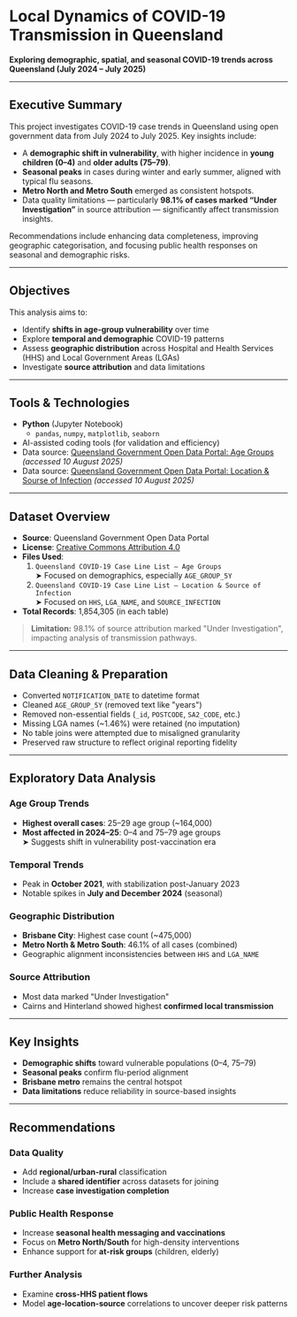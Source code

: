 # Local Dynamics of COVID-19 Transmission in Queensland

**Exploring demographic, spatial, and seasonal COVID-19 trends across Queensland (July 2024 – July 2025)**

---

## Executive Summary

This project investigates COVID-19 case trends in Queensland using open government data from July 2024 to July 2025. Key insights include:

- A **demographic shift in vulnerability**, with higher incidence in **young children (0–4)** and **older adults (75–79)**.
- **Seasonal peaks** in cases during winter and early summer, aligned with typical flu seasons.
- **Metro North and Metro South** emerged as consistent hotspots.
- Data quality limitations — particularly **98.1% of cases marked “Under Investigation”** in source attribution — significantly affect transmission insights.

Recommendations include enhancing data completeness, improving geographic categorisation, and focusing public health responses on seasonal and demographic risks.

---

## Objectives

This analysis aims to:

- Identify **shifts in age-group vulnerability** over time  
- Explore **temporal and demographic** COVID-19 patterns  
- Assess **geographic distribution** across Hospital and Health Services (HHS) and Local Government Areas (LGAs)  
- Investigate **source attribution** and data limitations

---

## Tools & Technologies

- **Python** (Jupyter Notebook)
  - `pandas`, `numpy`, `matplotlib`, `seaborn`
- AI-assisted coding tools (for validation and efficiency)
- Data source: [Queensland Government Open Data Portal: Age Groups](https://www.data.qld.gov.au/dataset/queensland-covid-19-case-line-list-age-groups) *(accessed 10 August 2025)*
- Data source: [Queensland Government Open Data Portal: Location & Sourse of Infection](https://www.data.qld.gov.au/dataset/queensland-covid-19-case-line-list-location-source-of-infection) *(accessed 10 August 2025)*

---

## Dataset Overview

- **Source**: Queensland Government Open Data Portal
- **License**: [Creative Commons Attribution 4.0](https://creativecommons.org/licenses/by/4.0/)
- **Files Used**:
  1. `Queensland COVID-19 Case Line List – Age Groups`  
     ➤ Focused on demographics, especially `AGE_GROUP_5Y`  
  2. `Queensland COVID-19 Case Line List – Location & Source of Infection`  
     ➤ Focused on `HHS`, `LGA_NAME`, and `SOURCE_INFECTION`  
- **Total Records**: 1,854,305 (in each table)

> **Limitation:** 98.1% of source attribution marked "Under Investigation", impacting analysis of transmission pathways.

---

## Data Cleaning & Preparation

- Converted `NOTIFICATION_DATE` to datetime format
- Cleaned `AGE_GROUP_5Y` (removed text like "years")
- Removed non-essential fields (`_id`, `POSTCODE`, `SA2_CODE`, etc.)
- Missing LGA names (~1.46%) were retained (no imputation)
- No table joins were attempted due to misaligned granularity
- Preserved raw structure to reflect original reporting fidelity

---

## Exploratory Data Analysis

### Age Group Trends

- **Highest overall cases**: 25–29 age group (~164,000)
- **Most affected in 2024–25**: 0–4 and 75–79 age groups  
  ➤ Suggests shift in vulnerability post-vaccination era

### Temporal Trends

- Peak in **October 2021**, with stabilization post-January 2023
- Notable spikes in **July and December 2024** (seasonal)

### Geographic Distribution

- **Brisbane City**: Highest case count (~475,000)
- **Metro North & Metro South**: 46.1% of all cases (combined)
- Geographic alignment inconsistencies between `HHS` and `LGA_NAME`

### Source Attribution

- Most data marked "Under Investigation"
- Cairns and Hinterland showed highest **confirmed local transmission**

---
## Key Insights

- **Demographic shifts** toward vulnerable populations (0–4, 75–79)
- **Seasonal peaks** confirm flu-period alignment
- **Brisbane metro** remains the central hotspot
- **Data limitations** reduce reliability in source-based insights

---

## Recommendations

### Data Quality

- Add **regional/urban-rural** classification
- Include a **shared identifier** across datasets for joining
- Increase **case investigation completion**

### Public Health Response

- Increase **seasonal health messaging and vaccinations**
- Focus on **Metro North/South** for high-density interventions
- Enhance support for **at-risk groups** (children, elderly)

### Further Analysis

- Examine **cross-HHS patient flows**
- Model **age-location-source** correlations to uncover deeper risk patterns

